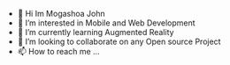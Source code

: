 - 👋 Hi Im Mogashoa John
- 👀 I’m interested in Mobile and Web Development
- 🌱 I’m currently learning Augmented Reality
- 💞️ I’m looking to collaborate on any Open source Project
- 📫 How to reach me ...

<!---
LesetjaJohn/LesetjaJohn is a ✨ special ✨ repository because its `README.md` (this file) appears on your GitHub profile.
You can click the Preview link to take a look at your changes.
--->
